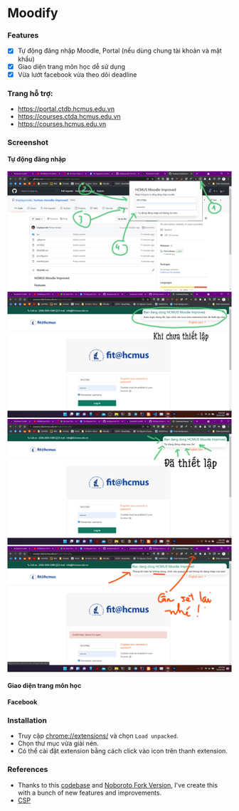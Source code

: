 # Moodify

### Features

- [x] Tự động đăng nhập Moodle, Portal (nếu dùng chung tài khoản và mật khẩu)
- [x] Giao diện trang môn học dễ sử dụng
- [x] Vừa lướt facebook vừa theo dõi deadline

### Trang hỗ trợ:

- https://portal.ctdb.hcmus.edu.vn
- https://courses.ctda.hcmus.edu.vn
- https://courses.hcmus.edu.vn

### Screenshot

#### Tự động đăng nhập

![popup image](/public/images/popup.jpg)
![not-set](/public/images/not-set.jpg)
![login-set](/public/images/set.jpg)
![wrong-login](/public/images/wrong-login.jpg)

#### Giao diện trang môn học

#### Facebook

### Installation

- Truy cập [chrome://extensions/](chrome://extensions/) và chọn `Load unpacked`.
- Chọn thư mục vừa giải nén.
- Có thể cài đặt extension bằng cách click vào icon trên thanh extension.

### References

- Thanks to this [codebase](https://github.com/tinwritescode/hcmus-moodle-improved) and [Noboroto Fork Version](https://github.com/Noboroto/hcmus-moodle-improved), I've create this with a bunch of new features and improvements.
- [CSP](https://content-security-policy.com/)
